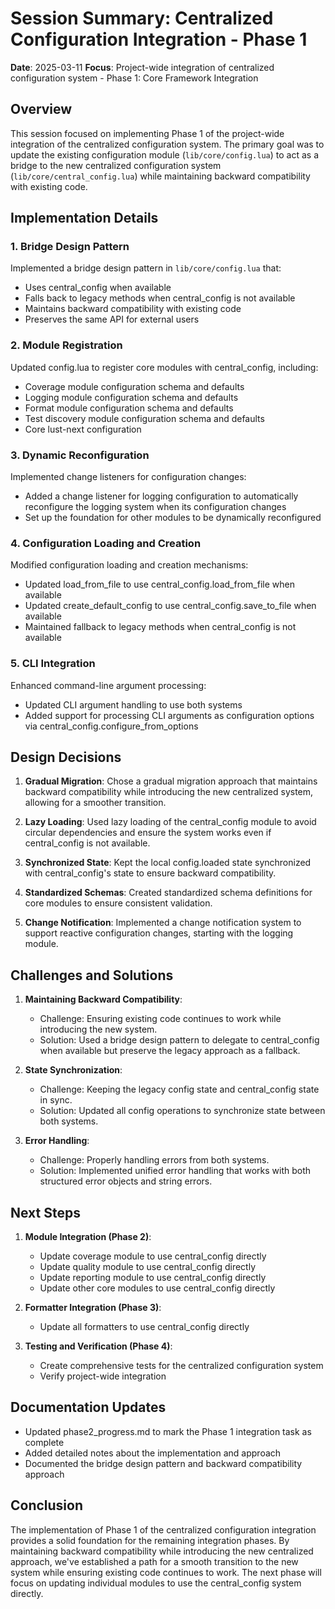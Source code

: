 # Session Summary: Centralized Configuration Integration - Phase 1

**Date**: 2025-03-11
**Focus**: Project-wide integration of centralized configuration system - Phase 1: Core Framework Integration

## Overview

This session focused on implementing Phase 1 of the project-wide integration of the centralized configuration system. The primary goal was to update the existing configuration module (`lib/core/config.lua`) to act as a bridge to the new centralized configuration system (`lib/core/central_config.lua`) while maintaining backward compatibility with existing code.

## Implementation Details

### 1. Bridge Design Pattern

Implemented a bridge design pattern in `lib/core/config.lua` that:
- Uses central_config when available
- Falls back to legacy methods when central_config is not available
- Maintains backward compatibility with existing code
- Preserves the same API for external users

### 2. Module Registration

Updated config.lua to register core modules with central_config, including:
- Coverage module configuration schema and defaults
- Logging module configuration schema and defaults
- Format module configuration schema and defaults
- Test discovery module configuration schema and defaults
- Core lust-next configuration

### 3. Dynamic Reconfiguration

Implemented change listeners for configuration changes:
- Added a change listener for logging configuration to automatically reconfigure the logging system when its configuration changes
- Set up the foundation for other modules to be dynamically reconfigured

### 4. Configuration Loading and Creation

Modified configuration loading and creation mechanisms:
- Updated load_from_file to use central_config.load_from_file when available
- Updated create_default_config to use central_config.save_to_file when available
- Maintained fallback to legacy methods when central_config is not available

### 5. CLI Integration

Enhanced command-line argument processing:
- Updated CLI argument handling to use both systems
- Added support for processing CLI arguments as configuration options via central_config.configure_from_options

## Design Decisions

1. **Gradual Migration**: Chose a gradual migration approach that maintains backward compatibility while introducing the new centralized system, allowing for a smoother transition.

2. **Lazy Loading**: Used lazy loading of the central_config module to avoid circular dependencies and ensure the system works even if central_config is not available.

3. **Synchronized State**: Kept the local config.loaded state synchronized with central_config's state to ensure backward compatibility.

4. **Standardized Schemas**: Created standardized schema definitions for core modules to ensure consistent validation.

5. **Change Notification**: Implemented a change notification system to support reactive configuration changes, starting with the logging module.

## Challenges and Solutions

1. **Maintaining Backward Compatibility**: 
   - Challenge: Ensuring existing code continues to work while introducing the new system.
   - Solution: Used a bridge design pattern to delegate to central_config when available but preserve the legacy approach as a fallback.

2. **State Synchronization**: 
   - Challenge: Keeping the legacy config state and central_config state in sync.
   - Solution: Updated all config operations to synchronize state between both systems.

3. **Error Handling**: 
   - Challenge: Properly handling errors from both systems.
   - Solution: Implemented unified error handling that works with both structured error objects and string errors.

## Next Steps

1. **Module Integration (Phase 2)**:
   - Update coverage module to use central_config directly
   - Update quality module to use central_config directly
   - Update reporting module to use central_config directly
   - Update other core modules to use central_config directly

2. **Formatter Integration (Phase 3)**:
   - Update all formatters to use central_config directly

3. **Testing and Verification (Phase 4)**:
   - Create comprehensive tests for the centralized configuration system
   - Verify project-wide integration

## Documentation Updates

- Updated phase2_progress.md to mark the Phase 1 integration task as complete
- Added detailed notes about the implementation and approach
- Documented the bridge design pattern and backward compatibility approach

## Conclusion

The implementation of Phase 1 of the centralized configuration integration provides a solid foundation for the remaining integration phases. By maintaining backward compatibility while introducing the new centralized approach, we've established a path for a smooth transition to the new system while ensuring existing code continues to work. The next phase will focus on updating individual modules to use the central_config system directly.